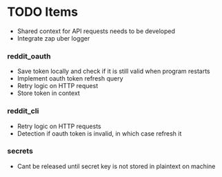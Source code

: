 # TODO Items

- Shared context for API requests needs to be developed
- Integrate zap uber logger

### reddit_oauth

- Save token locally and check if it is still valid when program restarts
- Implement oauth token refresh query
- Retry logic on HTTP request
- Store token in context


### reddit_cli

- Retry logic on HTTP requests
- Detection if oauth token is invalid, in which case refresh it

### secrets

- Cant be released until secret key is not stored in plaintext on machine 